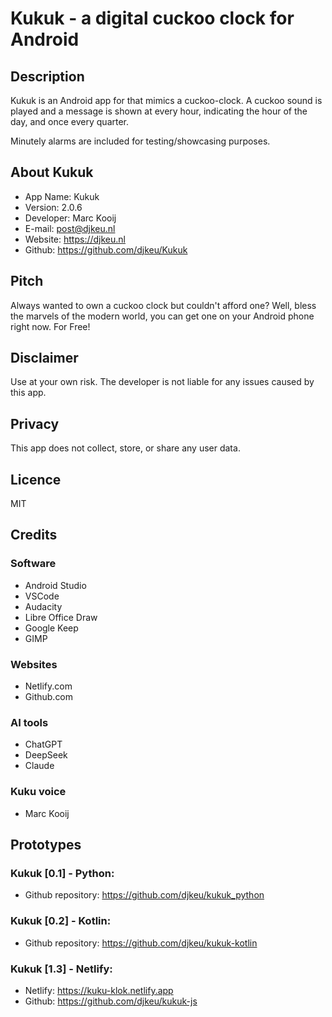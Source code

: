 # Kukuk - a digital cuckoo clock for Android

## Description
Kukuk is an Android app for that mimics a cuckoo-clock. A cuckoo sound is played and a message is shown at every hour, indicating the hour of the day, and once every quarter. 

Minutely alarms are included for testing/showcasing purposes.

## About Kukuk
- App Name: Kukuk
- Version: 2.0.6
- Developer: Marc Kooij
- E-mail: post@djkeu.nl
- Website: https://djkeu.nl
- Github: https://github.com/djkeu/Kukuk

## Pitch
Always wanted to own a cuckoo clock but couldn't afford one?
Well, bless the marvels of the modern world, you can get one on your Android phone right now. For Free!

## Disclaimer
Use at your own risk. The developer is not liable for any issues caused by this app.

## Privacy
This app does not collect, store, or share any user data.

## Licence
MIT

## Credits
### Software
- Android Studio
- VSCode
- Audacity
- Libre Office Draw
- Google Keep
- GIMP

### Websites
- Netlify.com
- Github.com

### AI tools
- ChatGPT
- DeepSeek
- Claude

### Kuku voice
- Marc Kooij

## Prototypes
### Kukuk [0.1] - Python:
- Github repository: https://github.com/djkeu/kukuk_python

### Kukuk [0.2] - Kotlin:
- Github repository: https://github.com/djkeu/kukuk-kotlin

### Kukuk [1.3] - Netlify:
- Netlify: https://kuku-klok.netlify.app
- Github: https://github.com/djkeu/kukuk-js
